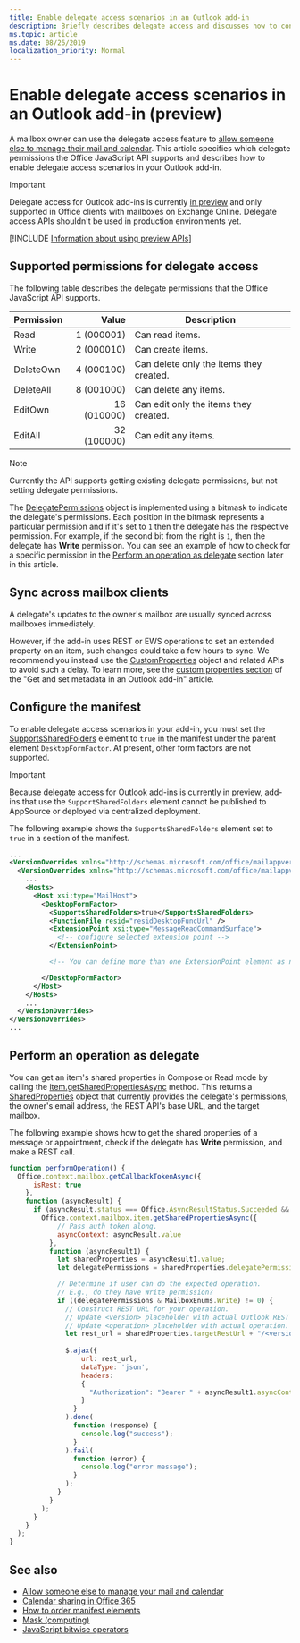 ```yaml
---
title: Enable delegate access scenarios in an Outlook add-in
description: Briefly describes delegate access and discusses how to configure add-in support.
ms.topic: article
ms.date: 08/26/2019
localization_priority: Normal
---
```


# Enable delegate access scenarios in an Outlook add-in (preview)

A mailbox owner can use the delegate access feature to [allow someone else to manage their mail and calendar](https://support.office.com/article/allow-someone-else-to-manage-your-mail-and-calendar-41c40c04-3bd1-4d22-963a-28eafec25926). This article specifies which delegate permissions the Office JavaScript API supports and describes how to enable delegate access scenarios in your Outlook add-in.

> [!IMPORTANT]
> Delegate access for Outlook add-ins is currently [in preview](/office/dev/add-ins/reference/objectmodel/preview-requirement-set/outlook-requirement-set-preview) and only supported in Office clients with mailboxes on Exchange Online. Delegate access APIs shouldn't be used in production environments yet.
>
> [!INCLUDE [Information about using preview APIs](../includes/using-preview-apis.md)]

## Supported permissions for delegate access

The following table describes the delegate permissions that the Office JavaScript API supports.

|Permission|Value|Description|
|---|---:|---|
|Read|1 (000001)|Can read items.|
|Write|2 (000010)|Can create items.|
|DeleteOwn|4 (000100)|Can delete only the items they created.|
|DeleteAll|8 (001000)|Can delete any items.|
|EditOwn|16 (010000)|Can edit only the items they created.|
|EditAll|32 (100000)|Can edit any items.|

> [!NOTE]
> Currently the API supports getting existing delegate permissions, but not setting delegate permissions.

The [DelegatePermissions](/javascript/api/outlook/office.mailboxenums.delegatepermissions) object is implemented using a bitmask to indicate the delegate's permissions. Each position in the bitmask represents a particular permission and if it's set to `1` then the delegate has the respective permission. For example, if the second bit from the right is `1`, then the delegate has **Write** permission. You can see an example of how to check for a specific permission in the [Perform an operation as delegate](#perform-an-operation-as-delegate) section later in this article.

## Sync across mailbox clients

A delegate's updates to the owner's mailbox are usually synced across mailboxes immediately.

However, if the add-in uses REST or EWS operations to set an extended property on an item, such changes could take a few hours to sync. We recommend you instead use the [CustomProperties](/javascript/api/outlook_1_5/office.CustomProperties) object and related APIs to avoid such a delay. To learn more, see the [custom properties section](metadata-for-an-outlook-add-in.md#custom-data-per-item-in-a-mailbox-custom-properties) of the "Get and set metadata in an Outlook add-in" article.

## Configure the manifest

To enable delegate access scenarios in your add-in, you must set the [SupportsSharedFolders](/office/dev/add-ins/reference/manifest/supportssharedfolders) element to `true` in the manifest under the parent element `DesktopFormFactor`. At present, other form factors are not supported.

> [!IMPORTANT]
> Because delegate access for Outlook add-ins is currently in preview, add-ins that use the `SupportSharedFolders` element cannot be published to AppSource or deployed via centralized deployment.

The following example shows the `SupportsSharedFolders` element set to `true` in a section of the manifest.

```XML
...
<VersionOverrides xmlns="http://schemas.microsoft.com/office/mailappversionoverrides" xsi:type="VersionOverridesV1_0">
  <VersionOverrides xmlns="http://schemas.microsoft.com/office/mailappversionoverrides/1.1" xsi:type="VersionOverridesV1_1">
    ...
    <Hosts>
      <Host xsi:type="MailHost">
        <DesktopFormFactor>
          <SupportsSharedFolders>true</SupportsSharedFolders>
          <FunctionFile resid="residDesktopFuncUrl" />
          <ExtensionPoint xsi:type="MessageReadCommandSurface">
            <!-- configure selected extension point -->
          </ExtensionPoint>

          <!-- You can define more than one ExtensionPoint element as needed -->

        </DesktopFormFactor>
      </Host>
    </Hosts>
    ...
  </VersionOverrides>
</VersionOverrides>
...
```

## Perform an operation as delegate

You can get an item's shared properties in Compose or Read mode by calling the [item.getSharedPropertiesAsync](/office/dev/add-ins/reference/objectmodel/preview-requirement-set/office.context.mailbox.item#getsharedpropertiesasyncoptions-callback) method. This returns a [SharedProperties](/javascript/api/outlook/office.sharedproperties) object that currently provides the delegate's permissions, the owner's email address, the REST API's base URL, and the target mailbox.

The following example shows how to get the shared properties of a message or appointment, check if the delegate has **Write** permission, and make a REST call.

```js
function performOperation() {
  Office.context.mailbox.getCallbackTokenAsync({
      isRest: true
    },
    function (asyncResult) {
      if (asyncResult.status === Office.AsyncResultStatus.Succeeded && asyncResult.value !== "") {
        Office.context.mailbox.item.getSharedPropertiesAsync({
            // Pass auth token along.
            asyncContext: asyncResult.value
          },
          function (asyncResult1) {
            let sharedProperties = asyncResult1.value;
            let delegatePermissions = sharedProperties.delegatePermissions;

            // Determine if user can do the expected operation.
            // E.g., do they have Write permission?
            if ((delegatePermissions & MailboxEnums.Write) != 0) {
              // Construct REST URL for your operation.
              // Update <version> placeholder with actual Outlook REST API version e.g. "v2.0".
              // Update <operation> placeholder with actual operation.
              let rest_url = sharedProperties.targetRestUrl + "/<version>/users/" + sharedProperties.targetMailbox + "/<operation>";
  
              $.ajax({
                  url: rest_url,
                  dataType: 'json',
                  headers:
                  {
                    "Authorization": "Bearer " + asyncResult1.asyncContext
                  }
                }
              ).done(
                function (response) {
                  console.log("success");
                }
              ).fail(
                function (error) {
                  console.log("error message");
                }
              );
            }
          }
        );
      }
    }
  );
}
```

## See also

- [Allow someone else to manage your mail and calendar](https://support.office.com/article/allow-someone-else-to-manage-your-mail-and-calendar-41c40c04-3bd1-4d22-963a-28eafec25926)
- [Calendar sharing in Office 365](https://support.office.com/article/calendar-sharing-in-office-365-b576ecc3-0945-4d75-85f1-5efafb8a37b4)
- [How to order manifest elements](/office/dev/add-ins/develop/manifest-element-ordering)
- [Mask (computing)](https://en.wikipedia.org/wiki/Mask_(computing))
- [JavaScript bitwise operators](https://www.w3schools.com/js/js_bitwise.asp)